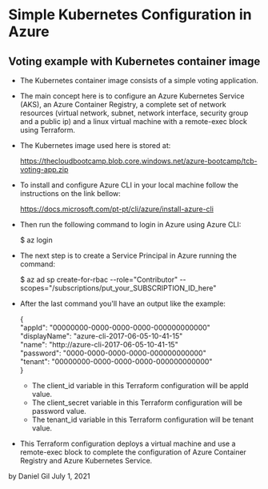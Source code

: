 # Simple Kubernetes Configuration in Azure

## Voting example with Kubernetes container image

- The Kubernetes container image consists of a simple voting application.

- The main concept here is to configure an Azure Kubernetes Service (AKS), an Azure Container Registry, a complete set of network resources (virtual network, subnet, network interface, security group and a public ip) and a linux virtual machine with a remote-exec block using Terraform.

- The Kubernetes image used here is stored at:

    https://thecloudbootcamp.blob.core.windows.net/azure-bootcamp/tcb-voting-app.zip

- To install and configure Azure CLI in your local machine follow the instructions on the link bellow:

    https://docs.microsoft.com/pt-pt/cli/azure/install-azure-cli

- Then run the following command to login in Azure using Azure CLI:

    $ az login

- The next step is to create a Service Principal in Azure running the command:

    $ az ad sp create-for-rbac --role="Contributor" --scopes="/subscriptions/put_your_SUBSCRIPTION_ID_here"

- After the last command you'll have an output like the example:

    {  
    "appId": "00000000-0000-0000-0000-000000000000"  
    "displayName": "azure-cli-2017-06-05-10-41-15"  
    "name": "http://azure-cli-2017-06-05-10-41-15"  
    "password": "0000-0000-0000-0000-000000000000"  
    "tenant": "00000000-0000-0000-0000-000000000000"  
    }

    - The client_id variable in this Terraform configuration will be appId value.
    - The client_secret variable in this Terraform configuration will be password value.
    - The tenant_id variable in this Terraform configuration will be tenant value.

- This Terraform configuration deploys a virtual machine and use a remote-exec block to complete the configuration of Azure Container Registry and Azure Kubernetes Service.

by Daniel Gil
July 1, 2021